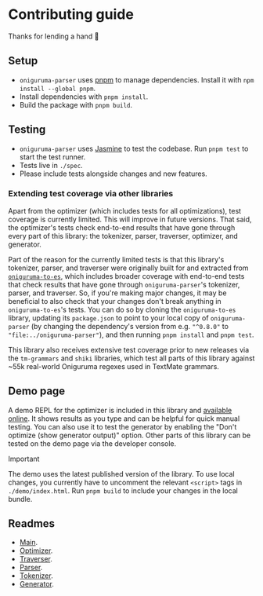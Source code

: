 # Contributing guide

Thanks for lending a hand 👋

## Setup

- `oniguruma-parser` uses [pnpm](https://pnpm.io/) to manage dependencies. Install it with `npm install --global pnpm`.
- Install dependencies with `pnpm install`.
- Build the package with `pnpm build`.

## Testing

- `oniguruma-parser` uses [Jasmine](https://jasmine.github.io/) to test the codebase. Run `pnpm test` to start the test runner.
- Tests live in `./spec`.
- Please include tests alongside changes and new features.

### Extending test coverage via other libraries

Apart from the optimizer (which includes tests for all optimizations), test coverage is currently limited. This will improve in future versions. That said, the optimizer's tests check end-to-end results that have gone through every part of this library: the tokenizer, parser, traverser, optimizer, and generator.

Part of the reason for the currently limited tests is that this library's tokenizer, parser, and traverser were originally built for and extracted from [`oniguruma-to-es`](https://github.com/slevithan/oniguruma-to-es), which includes broader coverage with end-to-end tests that check results that have gone through `oniguruma-parser`'s tokenizer, parser, and traverser. So, if you're making major changes, it may be beneficial to also check that your changes don't break anything in `oniguruma-to-es`'s tests. You can do so by cloning the `oniguruma-to-es` library, updating its `package.json` to point to your local copy of `oniguruma-parser` (by changing the dependency's version from e.g. `"^0.8.0"` to `"file:../oniguruma-parser"`), and then running `pnpm install` and `pnpm test`.

This library also receives extensive test coverage prior to new releases via the `tm-grammars` and `shiki` libraries, which test all parts of this library against ~55k real-world Oniguruma regexes used in TextMate grammars.

## Demo page

A demo REPL for the optimizer is included in this library and [available online](https://slevithan.github.io/oniguruma-parser/demo/). It shows results as you type and can be helpful for quick manual testing. You can also use it to test the generator by enabling the "Don't optimize (show generator output)" option. Other parts of this library can be tested on the demo page via the developer console.

> [!IMPORTANT]
> The demo uses the latest published version of the library. To use local changes, you currently have to uncomment the relevant `<script>` tags in `./demo/index.html`. Run `pnpm build` to include your changes in the local bundle.

## Readmes

- [Main](https://github.com/slevithan/oniguruma-parser/blob/main/README.md).
- [Optimizer](https://github.com/slevithan/oniguruma-parser/blob/main/src/optimizer/README.md).
- [Traverser](https://github.com/slevithan/oniguruma-parser/blob/main/src/traverser/README.md).
- [Parser](https://github.com/slevithan/oniguruma-parser/blob/main/src/parser/README.md).
- [Tokenizer](https://github.com/slevithan/oniguruma-parser/blob/main/src/tokenizer/README.md).
- [Generator](https://github.com/slevithan/oniguruma-parser/blob/main/src/generator/README.md).
